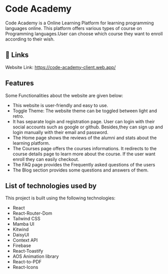 
# Code Academy

Code Academy is a Online Learning Platform for learning programming languages online. This platform offers various types of course on Programming languages.User can choose which course they want to enroll according to their wish.


## 🔗 Links
Website Link: https://code-academy-client.web.app/


## Features

Some Functionalities about the website are given below:

- This website is user-friendly and easy to use.
- Toggle Theme: The website theme can be toggled between light and retro.
- It has separate login and registration page. User can login with their social accounts such as google or github. Besides,they can sign up and login manually with their email and password. 
- The Home page shows the reviews of the alumni and stats about the learning platform.
- The Courses page offers the courses informations. It redirects to the course details page to learn more about the course. If the user want enroll they can easily checkout.
- The FAQ page provides the Frequently asked questions of the users
- The Blog section provides some questions and answers of them.


## List of technologies used by 

This project is built using the following technologies:

- React
- React-Router-Dom
- Tailwind CSS
- Mamba UI
- Kitwind
- DaisyUI
- Context API 
- Firebase
- React-Toastify
- AOS Animation library
- React-to-PDF
- React-Icons


